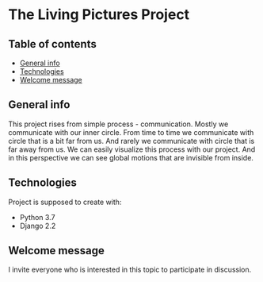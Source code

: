 # The Living Pictures Project

## Table of contents
* [General info](#general-info)
* [Technologies](#technologies)
* [Welcome message](#welcome)

## General info
This project rises from simple process - communication.
Mostly we communicate with our inner circle.
From time to time we communicate with circle that is a bit far from us.
And rarely we communicate with circle that is far away from us.
We can easily visualize this process with our project. And in this perspective we can see global motions that are invisible from inside.

## Technologies
Project is supposed to create with:
* Python 3.7
* Django 2.2

## Welcome message
I invite everyone who is interested in this topic to participate in discussion. 